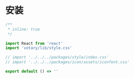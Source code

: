 # 安装

<!-- ### npm 安装

```
npm install votary -S
```

### 引入全局样式

```javascript
import 'votary/dist/style.css'
``` -->

```jsx
/**
 * inline: true
 */

import React from 'react'
import 'votary/lib/style.css'

// import '../../../packages/style/index.css'
// import '../../../packages/icon/assets/iconfont.css'

export default () => ''
```
